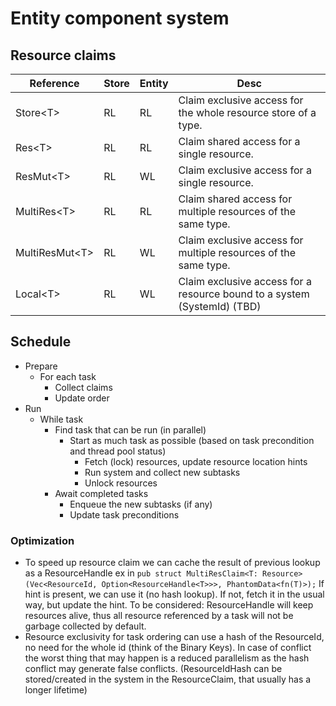 # Entity component system

## Resource claims

| Reference         | Store | Entity | Desc
|-------------------|-------|--------|-------
| Store\<T>         | RL    | RL     | Claim exclusive access for the whole resource store of a type.
| Res\<T>           | RL    | RL     | Claim shared access for a single resource.
| ResMut\<T>        | RL    | WL     | Claim exclusive access for a single resource.
| MultiRes\<T>      | RL    | RL     | Claim shared access for multiple resources of the same type.
| MultiResMut\<T>   | RL    | WL     | Claim exclusive access for multiple resources of the same type.
| Local\<T>         | RL    | WL     | Claim exclusive access for a resource bound to a system (SystemId) (TBD)

## Schedule

- Prepare
  - For each task
    - Collect claims
    - Update order
- Run
  - While task
    - Find task that can be run (in parallel)
      - Start as much task as possible (based on task precondition and thread pool status)
        - Fetch (lock) resources, update resource location hints
        - Run system and collect new subtasks
        - Unlock resources
    - Await completed tasks
      - Enqueue the new subtasks (if any)
      - Update task preconditions

### Optimization

- To speed up resource claim we can cache the result of previous lookup as a ResourceHandle
  ex in `pub struct MultiResClaim<T: Resource>(Vec<ResourceId, Option<ResourceHandle<T>>>, PhantomData<fn(T)>);`
  If hint is present, we can use it (no hash lookup). If not, fetch it in the usual way, but update the hint.
  To be considered: ResourceHandle will keep resources alive, thus all resource referenced by a task will not be garbage collected
  by default.
- Resource exclusivity for task ordering can use a hash of the ResourceId, no need for the whole id (think of the Binary Keys).
  In case of conflict the worst thing that may happen is a reduced parallelism as the hash conflict may generate false
  conflicts. (ResourceIdHash can be stored/created in the system in the ResourceClaim, that usually has a longer lifetime)
